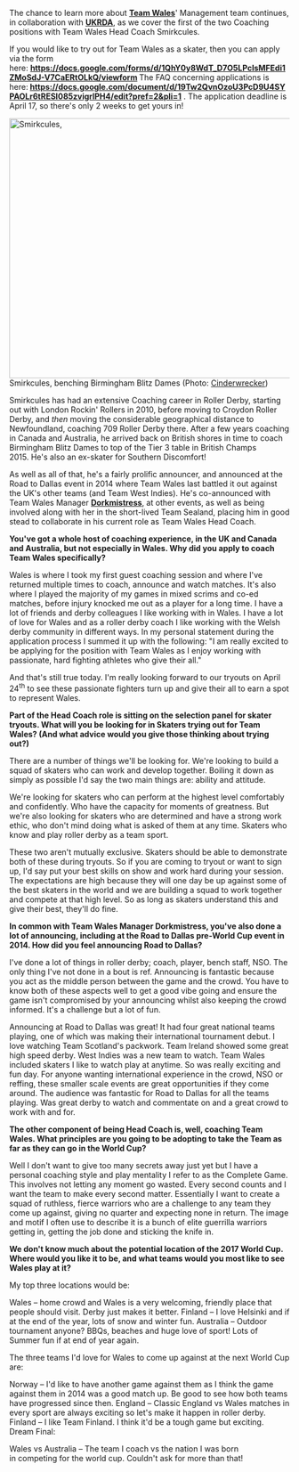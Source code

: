 <html><body><p class="p1">The chance to learn more about <strong><a href="https://www.facebook.com/teamwalesrollerderby">Team Wales</a></strong>' Management team continues, in collaboration with <strong><a href="http://ukrda.org.uk">UKRDA</a></strong>, as we cover the first of the two Coaching positions with Team Wales Head Coach Smirkcules.</p>
If you would like to try out for Team Wales as a skater, then you can apply via the form here: <strong><a href="https://docs.google.com/forms/d/1QhY0y8WdT_D7O5LPclsMFEdi1ZMoSdJ-V7CaERtOLkQ/viewform">https://docs.google.com/forms/d/1QhY0y8WdT_D7O5LPclsMFEdi1ZMoSdJ-V7CaERtOLkQ/viewform</a> </strong>The FAQ concerning applications is here:<strong> <a href="https://docs.google.com/document/d/19Tw2QvnOzoU3PcD9U4SYPAOLr6tRESI085zvigrlPH4/edit?pref=2&amp;pli=1">https://docs.google.com/document/d/19Tw2QvnOzoU3PcD9U4SYPAOLr6tRESI085zvigrlPH4/edit?pref=2&amp;pli=1</a></strong> . The application deadline is April 17, so there's only 2 weeks to get yours in!

<a href="https://www.scottishrollerderbyblog.com/2016/04/05/team-wales-head-coach-smirkcules/11816794_870899459662448_9095224078660854342_n/#main" rel="attachment wp-att-6933"><img class="size-full wp-image-6933" src="/2016/04/11816794_870899459662448_9095224078660854342_n.jpg" alt="Smirkcules, " width="700" height="467"></a> Smirkcules, benching Birmingham Blitz Dames (Photo: <a href="https://www.facebook.com/Cinderwreckerphotography/">Cinderwrecker</a>)
<p class="p1">Smirkcules has had an extensive Coaching career in Roller Derby, starting out with London Rockin' Rollers in 2010, before moving to Croydon Roller Derby, and <em>then</em> moving the considerable geographical distance to Newfoundland, coaching 709 Roller Derby there. After a few years coaching in Canada and Australia, he arrived back on British shores in time to coach Birmingham Blitz Dames to top of the Tier 3 table in British Champs 2015. He's also an ex-skater for Southern Discomfort!</p>
<p class="p1">As well as all of that, he's a fairly prolific announcer, and announced at the Road to Dallas event in 2014 where Team Wales last battled it out against the UK's other teams (and Team West Indies). He's co-announced with Team Wales Manager <strong><a href="https://www.scottishrollerderbyblog.com/2016/03/24/team-wales-manager-dorkmistress/">Dorkmistress</a></strong>, at other events, as well as being involved along with her in the short-lived Team Sealand, placing him in good stead to collaborate in his current role as Team Wales Head Coach.</p>
<strong>You've got a whole host of coaching experience, in the UK and Canada and Australia, but not especially in Wales. Why did you apply to coach Team Wales specifically?</strong>

Wales is where I took my first guest coaching session and where I've returned multiple times to coach, announce and watch matches. It's also where I played the majority of my games in mixed scrims and co-ed matches, before injury knocked me out as a player for a long time. I have a lot of friends and derby colleagues I like working with in Wales. I have a lot of love for Wales and as a roller derby coach I like working with the Welsh derby community in different ways.
In my personal statement during the application process I summed it up with the following:
"I am really excited to be applying for the position with Team Wales as I enjoy working with passionate, hard fighting athletes who give their all."

And that's still true today. I'm really looking forward to our tryouts on April 24<sup>th</sup> to see these passionate fighters turn up and give their all to earn a spot to represent Wales.

<strong>Part of the Head Coach role is sitting on the selection panel for skater tryouts. What will you be looking for in Skaters trying out for Team Wales? (And what advice would you give those thinking about trying out?)</strong>

There are a number of things we'll be looking for. We're looking to build a squad of skaters who can work and develop together. Boiling it down as simply as possible I'd say the two main things are: ability and attitude.

We're looking for skaters who can perform at the highest level comfortably and confidently. Who have the capacity for moments of greatness. But we're also looking for skaters who are determined and have a strong work ethic, who don't mind doing what is asked of them at any time. Skaters who know and play roller derby as a team sport.

These two aren't mutually exclusive. Skaters should be able to demonstrate both of these during tryouts. So if you are coming to tryout or want to sign up, I'd say put your best skills on show and work hard during your session. The expectations are high because they will one day be up against some of the best skaters in the world and we are building a squad to work together and compete at that high level. So as long as skaters understand this and give their best, they'll do fine.

<strong>In common with Team Wales Manager Dorkmistress, you've also done a lot of announcing, including at the Road to Dallas pre-World Cup event in 2014. How did you feel announcing Road to Dallas?</strong>

I've done a lot of things in roller derby; coach, player, bench staff, NSO. The only thing I've not done in a bout is ref. Announcing is fantastic because you act as the middle person between the game and the crowd. You have to know both of these aspects well to get a good vibe going and ensure the game isn't compromised by your announcing whilst also keeping the crowd informed. It's a challenge but a lot of fun.

Announcing at Road to Dallas was great! It had four great national teams playing, one of which was making their international tournament debut. I love watching Team Scotland's packwork. Team Ireland showed some great high speed derby. West Indies was a new team to watch. Team Wales included skaters I like to watch play at anytime. So was really exciting and fun day. For anyone wanting international experience in the crowd, NSO or reffing, these smaller scale events are great opportunities if they come around. The audience was fantastic for Road to Dallas for all the teams playing. Was great derby to watch and commentate on and a great crowd to work with and for.

<strong>The other component of being Head Coach is, well, coaching Team Wales. What principles are you going to be adopting to take the Team as far as they can go in the World Cup?</strong>

Well I don't want to give too many secrets away just yet but I have a personal coaching style and play mentality I refer to as the Complete Game. This involves not letting any moment go wasted. Every second counts and I want the team to make every second matter. Essentially I want to create a squad of ruthless, fierce warriors who are a challenge to any team they come up against, giving no quarter and expecting none in return. The image and motif I often use to describe it is a bunch of elite guerrilla warriors getting in, getting the job done and sticking the knife in.

<strong>We don't know much about the potential location of the 2017 World Cup. Where would you like it to be, and what teams would you most like to see Wales play at it?</strong>

My top three locations would be:

Wales – home crowd and Wales is a very welcoming, friendly place that people should visit. Derby just makes it better.
Finland – I love Helsinki and if at the end of the year, lots of snow and winter fun.
Australia – Outdoor tournament anyone? BBQs, beaches and huge love of sport! Lots of Summer fun if at end of year again.

The three teams I'd love for Wales to come up against at the next World Cup are:

Norway – I'd like to have another game against them as I think the game against them in 2014 was a good match up. Be good to see how both teams have progressed since then.
England – Classic England vs Wales matches in every sport are always exciting so let's make it happen in roller derby.
Finland – I like Team Finland. I think it'd be a tough game but exciting.
Dream Final:

Wales vs Australia – The team I coach vs the nation I was born in competing for the world cup. Couldn't ask for more than that!</body></html>
